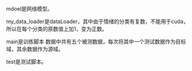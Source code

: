 mdoel是网络模型。

my_data_loader是dataLoader，其中由于情绪的分类有复数，不能用于cuda，所以在每个分类的原数值上加1，变为正数。

main是训练脚本 数据中共有五个被测数据，每次将其中一个测试数据作为目标域，其余数据作为源域。

test是测试脚本。
